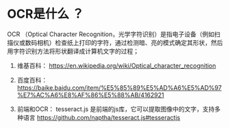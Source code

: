 # OCR是什么 ？
OCR （Optical Character Recognition，光学字符识别）是指电子设备（例如扫描仪或数码相机）检查纸上打印的字符，通过检测暗、亮的模式确定其形状，然后用字符识别方法将形状翻译成计算机文字的过程；

1. 维基百科：
https://en.wikipedia.org/wiki/Optical_character_recognition

2. 百度百科：
https://baike.baidu.com/item/%E5%85%89%E5%AD%A6%E5%AD%97%E7%AC%A6%E8%AF%86%E5%88%AB/4162921

3. 前端和OCR：
tesseract.js 是前端的js库，它可以提取图像中的文字，支持多种语言
https://github.com/naptha/tesseract.js#tesseractjs
